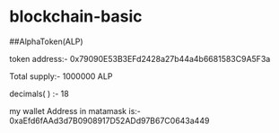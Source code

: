 # blockchain-basic
##AlphaToken(ALP)

token address:- 0x79090E53B3EFd2428a27b44a4b6681583C9A5F3a

Total supply:- 1000000 ALP

decimals( ) :- 18

my wallet Address in matamask is:- 0xaEfd6fAAd3d7B0908917D52ADd97B67C0643a449
